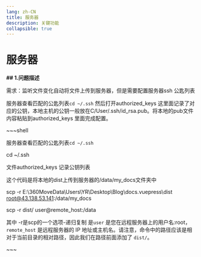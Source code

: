 ```yaml
---
lang: zh-CN
title: 服务器
description: 关键功能
collapsible: true
---
```

# 服务器


**## 1.问题描述**

需求：监听文件变化自动将文件上传到服务器，但是需要配置服务器ssh 公匙列表

服务器查看匹配的公匙列表`cd ~/.ssh`  然后打开authorized_keys 这里面记录了对应的公钥，本地主机的公钥一般放在C/User/.ssh/id_rsa.pub。将本地的pub文件内容粘贴到authorized_keys 里面完成配置。

\~~~shell

服务器查看匹配的公匙列表`cd ~/.ssh`

cd ~/.ssh

文件authorized_keys 记录公钥列表

这个代码是将本地的dist上传到服务器的/data/my_docs文件夹中

scp -r E:\360MoveData\Users\YR\Desktop\Blog\docs\.vuepress\dist root@43.138.53.141:/data/my_docs

scp -r dist/ user@remote_host:/data

其中 -r是scp的一个选项-递归复制 是`user` 是您在远程服务器上的用户名:root，`remote_host` 是远程服务器的 IP 地址或主机名。请注意，命令中的路径应该是相对于当前目录的相对路径，因此我们在路径前面添加了 `dist/`。

\~~~